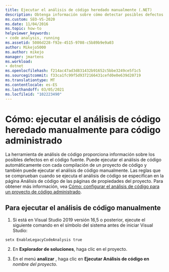 ```yaml
---
title: Ejecutar el análisis de código heredado manualmente (.NET)
description: Obtenga información sobre cómo detectar posibles defectos en el código fuente. Vea cómo ejecutar el análisis de código heredado manualmente en código administrado en Visual Studio.
ms.custom: SEO-VS-2020
ms.date: 11/04/2016
ms.topic: how-to
helpviewer_keywords:
- code analysis, running
ms.assetid: 5086d228-f92e-4515-9708-c5b89b9e9a03
author: Mikejo5000
ms.author: mikejo
manager: jmartens
ms.workload:
- dotnet
ms.openlocfilehash: f214ac47ad3d831432b91652c5bbe3249ce5f1c5
ms.sourcegitcommit: f33ca1fc99f5d9372166431cefd0e0e639d20719
ms.translationtype: MT
ms.contentlocale: es-ES
ms.lasthandoff: 03/05/2021
ms.locfileid: "102223490"
---
```

# <a name="how-to-run-legacy-code-analysis-manually-for-managed-code"></a>Cómo: ejecutar el análisis de código heredado manualmente para código administrado

La herramienta de análisis de código proporciona información sobre los posibles defectos en el código fuente. Puede ejecutar el análisis de código automáticamente con cada compilación de un proyecto de código y también puede ejecutar el análisis de código manualmente. Las reglas que se comprueban cuando se ejecuta el análisis de código se especifican en la página Análisis de código de las páginas de propiedades del proyecto. Para obtener más información, vea [Cómo: configurar el análisis de código para un proyecto de código administrado](../code-quality/how-to-configure-code-analysis-for-a-managed-code-project.md).

## <a name="to-run-code-analysis-manually"></a>Para ejecutar el análisis de código manualmente

1. Si está en Visual Studio 2019 versión 16,5 o posterior, ejecute el siguiente comando en el símbolo del sistema antes de iniciar Visual Studio:

```
setx EnableLegacyCodeAnalysis true
```

2. En **Explorador de soluciones**, haga clic en el proyecto.

3. En el menú **analizar** , haga clic en **Ejecutar Análisis de código en** *nombre del proyecto*.
